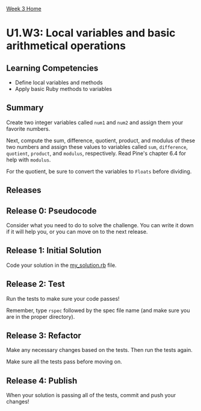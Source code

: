 [Week 3 Home](../../)

# U1.W3: Local variables and basic arithmetical operations

## Learning Competencies
- Define local variables and methods
- Apply basic Ruby methods to variables

## Summary
Create two integer variables called `num1` and `num2` and assign them your favorite numbers.

Next, compute the sum, difference, quotient, product, and modulus of these two numbers and assign these values to variables called `sum`, `difference`, `quotient`, `product`, and `modulus`, respectively. Read Pine's chapter 6.4 for help with `modulus`. 

For the quotient, be sure to convert the variables to `Floats` before dividing.

## Releases

## Release 0: Pseudocode
Consider what you need to do to solve the challenge. You can write it down if it will help you, or you can move on to the next release.

## Release 1: Initial Solution
Code your solution in the [my_solution.rb](my_solution.rb) file.

## Release 2: Test
Run the tests to make sure your code passes!

Remember, type `rspec` followed by the spec file name (and make sure you are in the proper directory).

## Release 3: Refactor
Make any necessary changes based on the tests. Then run the tests again.

Make sure all the tests pass before moving on.

## Release 4: Publish
When your solution is passing all of the tests, commit and push your changes!
